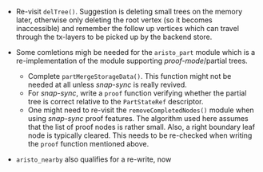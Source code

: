 * Re-visit `delTree()`. Suggestion is deleting small trees on the memory later,
  otherwise only deleting the root vertex (so it becomes inaccessible) and
  remember the follow up vertices which can travel through the tx-layers
  to be picked up by the backend store.

* Some comletions migh be needed for the `aristo_part` module which is a
  re-implementation of the module supporting *proof-mode*/partial trees.
  + Complete `partMergeStorageData()`. This function might not be needed at
    all unless *snap-sync* is really revived.
  + For *snap-sync*, write a `proof` function verifying whether the partial
    tree is correct relative to the `PartStateRef` descriptor.
  + One might need to re-visit the `removeCompletedNodes()` module when using
    *snap-sync* proof features. The algorithm used here assumes that the list
	of proof nodes is rather small. Also, a right boundary leaf node is
	typically cleared. This needs to be re-checked when writing the `proof`
	function mentioned above.

* `aristo_nearby` also qualifies for a re-write, now
